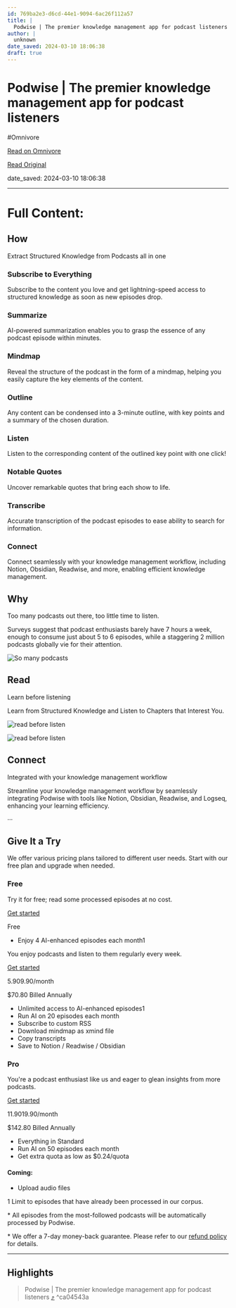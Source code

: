 ```yaml
---
id: 769ba2e3-d6cd-44e1-9094-6ac26f112a57
title: |
  Podwise | The premier knowledge management app for podcast listeners
author: |
  unknown
date_saved: 2024-03-10 18:06:38
draft: true
---
```


# Podwise | The premier knowledge management app for podcast listeners
#Omnivore

[Read on Omnivore](https://omnivore.app/me/podwise-the-premier-knowledge-management-app-for-podcast-listene-18e2a67511f)

[Read Original](https://podwise.ai)

date_saved: 2024-03-10 18:06:38


--- 

# Full Content: 

## How

Extract Structured Knowledge from Podcasts all in one

### Subscribe to Everything

Subscribe to the content you love and get lightning-speed access to structured knowledge as soon as new episodes drop.

### Summarize

AI-powered summarization enables you to grasp the essence of any podcast episode within minutes.

### Mindmap

Reveal the structure of the podcast in the form of a mindmap, helping you easily capture the key elements of the content.

### Outline

Any content can be condensed into a 3-minute outline, with key points and a summary of the chosen duration.

### Listen

Listen to the corresponding content of the outlined key point with one click!

### Notable Quotes

Uncover remarkable quotes that bring each show to life.

### Transcribe

Accurate transcription of the podcast episodes to ease ability to search for information.

### Connect

Connect seamlessly with your knowledge management workflow, including Notion, Obsidian, Readwise, and more, enabling efficient knowledge management.

## Why

Too many podcasts out there, too little time to listen.

Surveys suggest that podcast enthusiasts barely have 7 hours a week, enough to consume just about 5 to 6 episodes, while a staggering 2 million podcasts globally vie for their attention.

![So many podcasts](https://proxy-prod.omnivore-image-cache.app/1280x719,s7tkt7poIxR7di4mL5FopgPyaE6_gsaO8Qivyi8n6YS4/https://podwise.ai/_next/image?url=%2Fall-podcasts.png&w=3840&q=75)

## Read

Learn before listening

Learn from Structured Knowledge and Listen to Chapters that Interest You.

![read before listen](https://proxy-prod.omnivore-image-cache.app/1080x1226,sZWsIGfQvtu3jnRlKdyN3u_yYblNqphf8Hk0c2LAY0Mo/https://podwise.ai/_next/image?url=%2Ffeature-read.png&w=3840&q=75)

![read before listen](https://proxy-prod.omnivore-image-cache.app/880x730,sfay1OuURyp6oW1k5280CEm7VLwqklDATyViVc3EfzuE/https://podwise.ai/_next/image?url=%2Ffeature-connect.png&w=1920&q=75)

## Connect

Integrated with your knowledge management workflow

Streamline your knowledge management workflow by seamlessly integrating Podwise with tools like Notion, Obsidian, Readwise, and Logseq, enhancing your learning efficiency.

···

## Give It a Try

We offer various pricing plans tailored to different user needs. Start with our free plan and upgrade when needed.

### Free

Try it for free; read some processed episodes at no cost.

[Get started](https://podwise.ai/dashboard/billing)

Free

* Enjoy 4 AI-enhanced episodes each month1

You enjoy podcasts and listen to them regularly every week.

[Get started](https://podwise.ai/dashboard/billing)

$5.90$9.90/month

$70.80 Billed Annually

* Unlimited access to AI-enhanced episodes1
* Run AI on 20 episodes each month
* Subscribe to custom RSS
* Download mindmap as xmind file
* Copy transcripts
* Save to Notion / Readwise / Obsidian

### Pro

You're a podcast enthusiast like us and eager to glean insights from more podcasts.

[Get started](https://podwise.ai/dashboard/billing)

$11.90$19.90/month

$142.80 Billed Annually

* Everything in Standard
* Run AI on 50 episodes each month
* Get extra quota as low as $0.24/quota

#### Coming:

* Upload audio files

1 Limit to episodes that have already been processed in our corpus.

\* All episodes from the most-followed podcasts will be automatically processed by Podwise.

\* We offer a 7-day money-back guarantee. Please refer to our [refund policy](https://podwise.ai/refund) for details.

---

## Highlights

> Podwise | The premier knowledge management app for podcast listeners [⤴️](https://omnivore.app/me/podwise-the-premier-knowledge-management-app-for-podcast-listene-18e2a67511f#ca04543a-3c06-41d3-9f2f-1f4281acb998)  ^ca04543a

